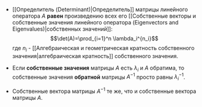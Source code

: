 - [[Определитель (Determinant)|Определитель]] матрицы линейного оператора $A$ **равен** произведению всех его [[Собственные векторы и собственные значения линейного оператора (Eigenvectors and Eigenvalues)|собственных значений]]:$$\det(A)=\prod_{i=1}^n \lambda_i^{n_i}$$где $n_i$ - [[Алгебраическая и геометрическая кратность собственного значения|алгебраическая кратность]] собственного значения.

- Если **собственные значения** матрицы $A$ есть $\lambda_i$ и $A$ обратима, то собственные значения **обратной** матрицы $A^{-1}$ просто равны $\lambda_i^{-1}$.
- Собственные вектора матрицы $A^{-1}$ те же, что и собственные вектора матрицы $A$.